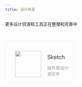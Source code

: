 ```yaml
---
title: 设计资源
---
```


更多设计资源和工具正在整理和完善中

<style>
.doc-resource-list{display:-webkit-box;display:-ms-flexbox;display:flex}
.doc-resource-item{float:left;width:45%;height:136px;border:solid 1px #eee;padding:32px;-webkit-box-sizing:border-box;box-sizing:border-box;margin-top:32px;margin-right:5%;border-radius:4px;-webkit-transition:all .3s;-o-transition:all .3s;transition:all .3s}
.doc-resource-item:nth-child(2n){margin-right:0}
.doc-resource-item:hover{border-color:#048efa}
.doc-resource-item a{display:-webkit-box;display:-ms-flexbox;display:flex}
.doc-resource-item-text{-webkit-box-flex:1;-ms-flex:1;flex:1}
.doc-resource-item img{float:left;width:86px}
.doc-resource-item p{width:100%}
.doc-resource-item p.title{float:left;font-size:18px;font-weight:400;margin-left:20px;margin-top:10px;margin-bottom:0;color:#333}
.doc-resource-item p.describe{float:left;font-size:14px;font-weight:400;margin-left:20px;margin-bottom:0;color:#999}
@media (max-width:750px){.doc-resource-item{width:100%;margin-right:0}
}
</style>

<div class="doc-resource-item">
	<a href="//manhattan.didistatic.com/static/manhattan/mand-mobile/resource/mand-mobile-desigin-2.0.sketch" target="_blank">
		<img src="http://manhattan.didistatic.com/static/manhattan/mand/docs/mand-doc-resource.svg">
		<div class="doc-resource-item-text">
			<p class="title">Sketch</p>
			<p class="describe">组件库设计源文件</p>
		</div>
	</a>
</div>
